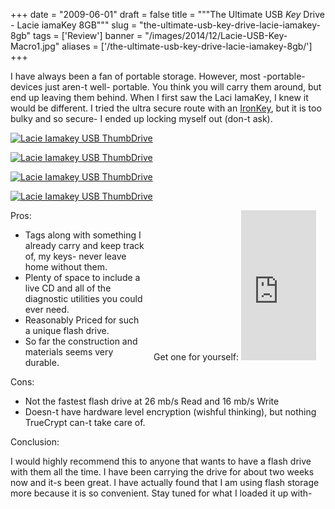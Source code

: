 
+++
date = "2009-06-01"
draft = false
title = """The Ultimate USB *Key* Drive - Lacie iamaKey 8GB"""
slug = "the-ultimate-usb-key-drive-lacie-iamakey-8gb"
tags = ['Review']
banner = "/images/2014/12/Lacie-USB-Key-Macro1.jpg"
aliases = ['/the-ultimate-usb-key-drive-lacie-iamakey-8gb/']
+++


I have always been a fan of portable storage. However, most -portable- devices just aren-t well- portable. You think you will carry them around, but end up leaving them behind. When I first saw the Laci IamaKey, I knew it would be different. I tried the ultra secure route with an [IronKey](http://mrmatt57.org/2007/10/07/james-bond-style-usb-key-ironkey/), but it is too bulky and so secure- I ended up locking myself out (don-t ask).

<div class="gallery">
<a href="http://static.mrmatt57.org/img/iamaKey8GB/Lacie-USB-Key-Macro1.jpg" title="" class="gallery-image col-2"><img src="http://static.mrmatt57.org/loader.gif" data-echo="http://static.mrmatt57.org/img/iamaKey8GB/Lacie-USB-Key-Macro1.jpg" title="" alt="Lacie Iamakey USB ThumbDrive" /></a>

<a href="http://static.mrmatt57.org/img/iamaKey8GB/Lacie-USB-Key-Macro2.jpg" title="" class="gallery-image col-2"><img src="http://static.mrmatt57.org/loader.gif" data-echo="http://static.mrmatt57.org/img/iamaKey8GB/Lacie-USB-Key-Macro2.jpg" title="" alt="Lacie Iamakey USB ThumbDrive" /></a>

<a href="http://static.mrmatt57.org/img/iamaKey8GB/Lacie-USB-Key-Macro3.jpg" title="" class="gallery-image col-2"><img src="http://static.mrmatt57.org/loader.gif" data-echo="http://static.mrmatt57.org/img/iamaKey8GB/Lacie-USB-Key-Macro3.jpg" title="" alt="Lacie Iamakey USB ThumbDrive" /></a>

<a href="http://static.mrmatt57.org/img/iamaKey8GB/Lacie-USB-Key-Macro4.jpg" title="" class="gallery-image col-2"><img src="http://static.mrmatt57.org/loader.gif" data-echo="http://static.mrmatt57.org/img/iamaKey8GB/Lacie-USB-Key-Macro4.jpg" title="" alt="Lacie Iamakey USB ThumbDrive" /></a>
</div>
<div style="float:right;padding:0 15px 0 15px;">Get one for yourself:  
<iframe frameborder="0" marginheight="0" marginwidth="0" scrolling="no" src="http://rcm.amazon.com/e/cm?t=matwalstecand-20&o=1&p=8&l=as1&asins=B001V7XPSA&md=10FE9736YVPPT7A0FBG2&fc1=000000&IS2=1&lt1=_top&m=amazon&lc1=0000FF&bc1=000000&bg1=FFFFFF&f=ifr" style="width:120px;height:240px;" title="Get one"></iframe></div>Pros:

- Tags along with something I already carry and keep track of, my keys- never leave home without them.
- Plenty of space to include a live CD and all of the diagnostic utilities you could ever need.
- Reasonably Priced for such a unique flash drive.
- So far the construction and materials seems very durable.

Cons:

- Not the fastest flash drive at 26 mb/s Read and 16 mb/s Write
- Doesn-t have hardware level encryption (wishful thinking), but nothing TrueCrypt can-t take care of.

Conclusion:

I would highly recommend this to anyone that wants to have a flash drive with them all the time. I have been carrying the drive for about two weeks now and it-s been great. I have actually found that I am using flash storage more because it is so convenient. Stay tuned for what I loaded it up with-





